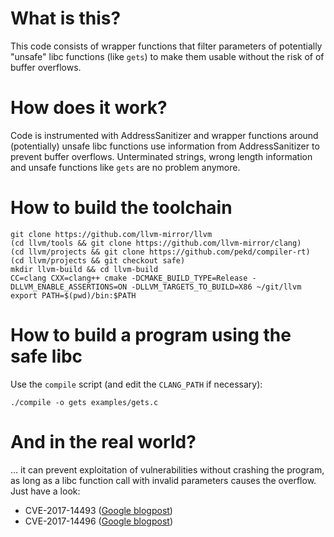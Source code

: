 What is this?
=============

This code consists of wrapper functions that filter parameters of potentially
"unsafe" libc functions (like `gets`) to make them usable without the risk of
of buffer overflows.

How does it work?
=================

Code is instrumented with AddressSanitizer and wrapper functions around
(potentially) unsafe libc functions use information from AddressSanitizer to
prevent buffer overflows. Unterminated strings, wrong length information and
unsafe functions like `gets` are no problem anymore.

How to build the toolchain
==========================

```
git clone https://github.com/llvm-mirror/llvm
(cd llvm/tools && git clone https://github.com/llvm-mirror/clang)
(cd llvm/projects && git clone https://github.com/pekd/compiler-rt)
(cd llvm/projects && git checkout safe)
mkdir llvm-build && cd llvm-build
CC=clang CXX=clang++ cmake -DCMAKE_BUILD_TYPE=Release -DLLVM_ENABLE_ASSERTIONS=ON -DLLVM_TARGETS_TO_BUILD=X86 ~/git/llvm
export PATH=$(pwd)/bin:$PATH
```

How to build a program using the safe libc
==========================================

Use the `compile` script (and edit the `CLANG_PATH` if necessary):

```
./compile -o gets examples/gets.c
```

And in the real world?
======================

… it can prevent exploitation of vulnerabilities without crashing the program,
as long as a libc function call with invalid parameters causes the overflow.
Just have a look:

- CVE-2017-14493 ([Google blogpost](https://security.googleblog.com/2017/10/behind-masq-yet-more-dns-and-dhcp.html))
- CVE-2017-14496 ([Google blogpost](https://security.googleblog.com/2017/10/behind-masq-yet-more-dns-and-dhcp.html))
